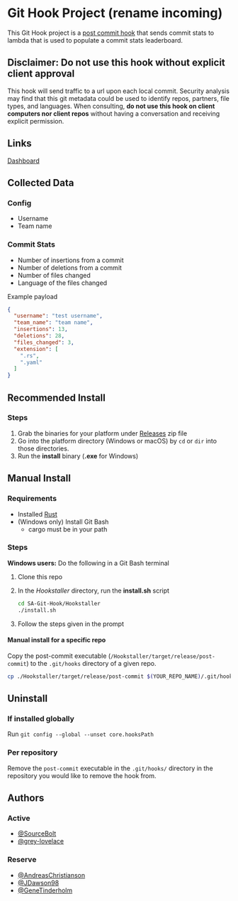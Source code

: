 # Git Hook Project (rename incoming)

This Git Hook project is a [post commit hook](https://git-scm.com/book/en/v2/Customizing-Git-Git-Hooks) that sends commit stats to
lambda that is used to populate a commit stats leaderboard.

## Disclaimer: __Do not use this hook without explicit client approval__

This hook will send traffic to a url upon each local commit. Security analysis may find that this git metadata could be used to identify repos, partners, file types, and languages. When consulting, __do not use this hook on client computers nor client repos__ without having a conversation and receiving explicit permission.

## Links

[Dashboard](http://git-metrics.sandbox-dev.sourceallies.com)

## Collected Data

### Config

- Username
- Team name

### Commit Stats

- Number of insertions from a commit
- Number of deletions from a commit
- Number of files changed
- Language of the files changed

Example payload

```json
{
  "username": "test username",
  "team_name": "team name",
  "insertions": 13,
  "deletions": 28,
  "files_changed": 3,
  "extension": [
    ".rs",
    ".yaml"
  ]
}
```

## Recommended Install

### Steps
1. Grab the binaries for your platform under [Releases](https://github.com/sourceallies/SA-Git-Hook/releases/) zip file
1. Go into the platform directory (Windows or macOS) by `cd` or `dir` into those directories.
1. Run the __install__ binary (__.exe__ for Windows)

## Manual Install

### Requirements

- Installed [Rust](https://www.rust-lang.org/tools/install)
- (Windows only) Install Git Bash
  - cargo must be in your path

### Steps

__Windows users:__ Do the following in a Git Bash terminal

1. Clone this repo
1. In the _Hookstaller_ directory, run the __install.sh__ script

    ```bash
    cd SA-Git-Hook/Hookstaller
    ./install.sh
    ```

1. Follow the steps given in the prompt

#### Manual install for a specific repo

Copy the post-commit executable (`/Hookstaller/target/release/post-commit`) to the `.git/hooks` directory of a given repo.

  ```bash
  cp ./Hookstaller/target/release/post-commit $(YOUR_REPO_NAME)/.git/hooks)
  ```

## Uninstall

### If installed globally

Run `git config --global --unset core.hooksPath`

### Per repository

Remove the `post-commit` executable in the `.git/hooks/` directory in the repository you would like to remove the hook
from.

## Authors

### Active

- [@SourceBolt](https://github.com/SourceBolt)
- [@grey-lovelace](https://github.com/grey-lovelace)

### Reserve

- [@AndreasChristianson](https://github.com/AndreasChristianson)
- [@JDawson98](https://github.com/JDawson98)
- [@GeneTinderholm](https://github.com/GeneTinderholm)
